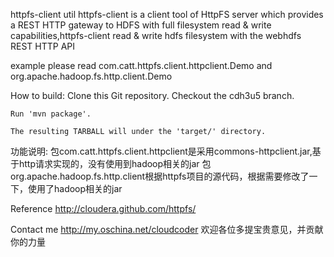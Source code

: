 httpfs-client util
	httpfs-client is a client tool of HttpFS server which provides a REST HTTP gateway to HDFS with full
filesystem read & write capabilities,httpfs-client read & write hdfs filesystem with the webhdfs REST HTTP API
	
example
	please read com.catt.httpfs.client.httpclient.Demo and org.apache.hadoop.fs.http.client.Demo

How to build:
	Clone this Git repository. Checkout the cdh3u5 branch.

	Run 'mvn package'.

  	The resulting TARBALL will under the 'target/' directory.
  	
功能说明:
	包com.catt.httpfs.client.httpclient是采用commons-httpclient.jar,基于http请求实现的，没有使用到hadoop相关的jar
	包org.apache.hadoop.fs.http.client根据httpfs项目的源代码，根据需要修改了一下，使用了hadoop相关的jar
  
 Reference
	http://cloudera.github.com/httpfs/
 	
 Contact me
 	http://my.oschina.net/cloudcoder
 	欢迎各位多提宝贵意见，并贡献你的力量

